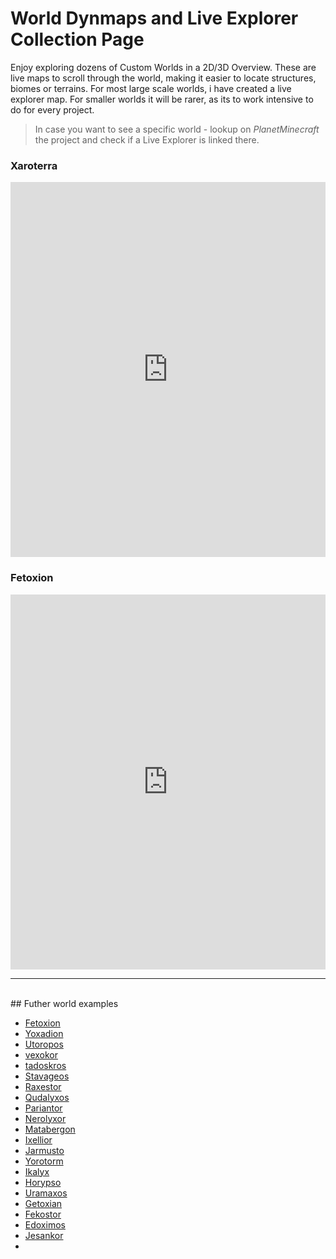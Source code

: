 # World Dynmaps and Live Explorer Collection Page

Enjoy exploring dozens of Custom Worlds in a 2D/3D Overview. 
These are live maps to scroll through the world, making it easier to locate structures, biomes or  terrains. For most large scale worlds, i have created a live explorer map. 
For smaller worlds it will be rarer, as its to work intensive to do for every project.

> In case you want to see a specific world - lookup on _PlanetMinecraft_ the project and check if a Live Explorer is linked there.

### Xaroterra
<iframe 
  src="https://mcmeddon.github.io/Xaroterra/" 
  width="100%" 
  height="600px" 
  frameborder="0"
  class="w-full rounded-2xl" 
  allowfullscreen>
</iframe>

### Fetoxion
<iframe 
  src="https://mcmeddon.github.io/Fetoxion/" 
  width="100%" 
  height="600px" 
  frameborder="0" 
  class="w-full rounded-2xl"
  allowfullscreen>
</iframe>
<br>
<hr>
<br>
## Futher world examples

- [Fetoxion](mcmeddon.github.io/Fetoxion/)
- [Yoxadion](mcmeddon.github.io/Yoxadion/)
- [Utoropos](mcmeddon.github.io/Utoropos/)
- [vexokor](mcmeddon.github.io/vexokor/ )
- [tadoskros](mcmeddon.github.io/tadoskros/ )
- [Stavageos](https://mcmeddon.github.io/Stavageos/)
- [Raxestor](https://mcmeddon.github.io/raxestor/)
- [Qudalyxos](mcmeddon.github.io/qudalyxos-/)
- [Pariantor]( mcmeddon.github.io/pariantor/ )
- [Nerolyxor]( mcmeddon.github.io/nerolyxor/)
- [Matabergon](mcmeddon.github.io/matabergon/ )
- [Ixellior]( mcmeddon.github.io/ixellior/ )
- [Jarmusto](https://mcmeddon.github.io/jarmusto/)
- [Yorotorm](https://mcmeddon.github.io/yorotorm/)
- [Ikalyx](https://mcmeddon.github.io/ikalyx/)
- [Horypso](https://mcmeddon.github.io/horypso/)
- [Uramaxos](https://mcmeddon.github.io/uramaxos/)
- [Getoxian](https://mcmeddon.github.io/getoxian/)
- [Fekostor](https://mcmeddon.github.io/fekostor/)
- [Edoximos](https://mcmeddon.github.io/edoximos/)
- [Jesankor](https://mcmeddon.github.io/jesankor/)
- 